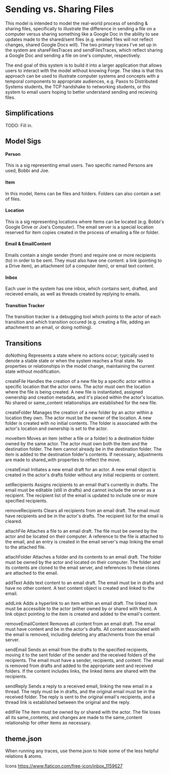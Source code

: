 # Sending vs. Sharing Files
This model is intended to model the real-world process of sending & sharing files, specifically to illustrate the difference in sending a file on a computer versus sharing something like a Google Doc in the ability to see updates made to the shared/sent files (e.g. emailed files will not reflect changes, shared Google Docs will).
The two primary traces I've set up in the system are shareFilesTraces and sendFilesTraces, which reflect sharing a Google Doc and sending a file on one's computer, respectively.

The end goal of this system is to build it into a larger application that allows users to interact with the model without knowing Forge.  The idea is that this approach can be used to illustrate computer systems and concepts with a temporal components to appropriate audiences, e.g. Paxos to Distributed Systems students, the TCP handshake to networking students, or this system to email users hoping to better understand sending and recieving files.

## Simplifications
TODO: Fill in.

## Model Sigs
#### Person
This is a sig representing email users.  Two specific named Persons are used, Bobbi and Joe.

#### Item
In this model, Items can be files and folders.  Folders can also contain a set of files.

#### Location
This is a sig representing locations where Items can be located (e.g. Bobbi's Google Drive or Joe's Computer).  The email server is a special location reserved for item copies created in the process of emailing a file or folder.

#### Email & EmailContent
Emails contain a single sender (from) and require one or more recipients (to) in order to be sent.  They must also have one content: a link (pointing to a Drive item), an attachment (of a computer item), or email text content.

#### Inbox
Each user in the system has one inbox, which contains sent, drafted, and recieved emails, as well as threads created by replying to emails.

#### Transition Tracker
The transition tracker is a debugging tool which points to the actor of each transition and which transition occured (e.g. creating a file, adding an attachment to an email, or doing nothing).

## Transitions
doNothing
Represents a state where no actions occur; typically used to denote a stable state or when the system reaches a final state. No properties or relationships in the model change, maintaining the current state without modification.

createFile
Handles the creation of a new file by a specific actor within a specific location that the actor owns. The actor must own the location where the file is being created. A new file is instantiated, assigned ownership and creation metadata, and it's placed within the actor's location. No shared or same_content relationships are established for the new file.

createFolder
Manages the creation of a new folder by an actor within a location they own. The actor must be the owner of the location. A new folder is created with no initial contents. The folder is associated with the actor's location and ownership is set to the actor.

moveItem
Moves an item (either a file or a folder) to a destination folder owned by the same actor. The actor must own both the item and the destination folder. The item cannot already be in the destination folder. The item is added to the destination folder's contents. If necessary, adjustments are made to shared_with properties to reflect the move.

createEmail
Initiates a new email draft for an actor. A new email object is created in the actor's drafts folder without any initial recipients or content.

setRecipients
Assigns recipients to an email that's currently in drafts. The email must be editable (still in drafts) and cannot include the server as a recipient. The recipient list of the email is updated to include one or more specified recipients.

removeRecipients
Clears all recipients from an email draft. The email must have recipients and be in the actor's drafts. The recipient list for the email is cleared.

attachFile
Attaches a file to an email draft. The file must be owned by the actor and be located on their computer. A reference to the file is attached to the email, and an entry is created in the email server's map linking the email to the attached file.

attachFolder
Attaches a folder and its contents to an email draft. The folder must be owned by the actor and located on their computer. The folder and its contents are cloned to the email server, and references to these clones are attached to the email.

addText
Adds text content to an email draft. The email must be in drafts and have no other content. A text content object is created and linked to the email.

addLink
Adds a hyperlink to an item within an email draft. The linked item must be accessible to the actor (either owned by or shared with them). A link object pointing to the item is created and added to the email's content.

removeEmailContent
Removes all content from an email draft. The email must have content and be in the actor's drafts. All content associated with the email is removed, including deleting any attachments from the email server.

sendEmail
Sends an email from the drafts to the specified recipients, moving it to the sent folder of the sender and the received folders of the recipients. The email must have a sender, recipients, and content. The email is removed from drafts and added to the appropriate sent and received folders. If the content includes links, the linked items are shared with the recipients.

sendReply
Sends a reply to a received email, linking the new email in a thread. The reply must be in drafts, and the original email must be in the received folder. The reply is sent to the original email's recipients, and a thread link is established between the original and the reply.

editFile
The item must be owned by or shared with the actor. The file loses all its same_contents, and changes are made to the same_content relationship for other items as necessary.

## theme.json
When running any traces, use theme.json to hide some of the less helpful relations & atoms.

Icons
https://www.flaticon.com/free-icon/inbox_1159627